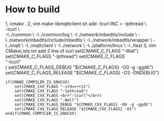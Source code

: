 # How to build 
1, cmake .
2, vim make-libmqttclient.sh
    add -lcurl
    INC =   -lpthread \\
                <br>-lcurl \\</br>
        -I../common \\
        -I../common/log \\
        -I../network/mbedtls/include \\
        -I../network/mbedtls/include/mbedtls \\
        -I../network/mbedtls/wrapper \\
        -I../mqtt \\
        -I../mqttclient \\
        -I../network \\
        -I../platform/linux \\
        -I../test
3, vim CMakeLists.txt
    add 2 line of curl 
    set(CMAKE_C_FLAGS "-Wall")
    set(CMAKE_C_FLAGS "-lpthread")
    set(CMAKE_C_FLAGS <br>"-lcurl"</br>)
    set(CMAKE_C_FLAGS_DEBUG "${CMAKE_C_FLAGS} -O0 -g -ggdb")
    set(CMAKE_C_FLAGS_RELEASE "${CMAKE_C_FLAGS} -O3 -DNDEBUG")

    if(CMAKE_COMPILER_IS_GNUCXX)
        set(CMAKE_CXX_FLAGS "-std=c++11")
        set(CMAKE_CXX_FLAGS "-lpthread")
        set(CMAKE_CXX_FLAGS <br>"-lcurl"</br>)
        set(CMAKE_CXX_FLAGS "-Wall")
        set(CMAKE_CXX_FLAGS_DEBUG "${CMAKE_CXX_FLAGS} -O0 -g -ggdb")
        set(CMAKE_CXX_FLAGS_RELEASE "${CMAKE_CXX_FLAGS} -O3")
    endif(CMAKE_COMPILER_IS_GNUCXX)


